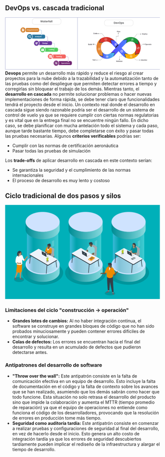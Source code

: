 ## DevOps vs. cascada tradicional
![devops-vs-cascada](./imagenes/devops-vs-cascada.png) 
**Devops** permite un desarrollo más rápido y reduce el riesgo al crear proyectos para la nube debido a la trazabilidad y la automatización tanto de las pruebas como del despliegue que permiten detectar errores a tiempo y corregirlas sin bloquear el trabajo de los demás. Mientras tanto, el **desarrollo en cascada** no permite solucionar problemas o hacer nuevas implementaciones de forma rápida, se debe tener claro que funcionalidades tendrá el proyecto desde el inicio.
Un contexto real donde el desarrollo en cascada sigue siendo razonable podría ser el desarrollo de un sistema de control de vuelo ya que se requiere cumplir con ciertas normas regulatorias y es vital que en la entrega final no se encuentre ningún fallo. En dicho caso, se debe planificar con mucha antelación todo el sistema y cada paso, aunque tarde bastante tiempo, debe completarse con éxito y pasar todas las pruebas necesarias.
Algunos **criterios verificables** podrías ser:

- Cumplir con las normas de certificación aeronáutica
- Pasar todas las pruebas de simulación

Los **trade-offs** de aplicar desarrollo en cascada en este contexto serían:

- Se garantiza la seguridad y el cumplimiento de las normas internacionales
- El proceso de desarrollo es muy lento y costoso


## Ciclo tradicional de dos pasos y silos
![silos-equipos](./imagenes/silos-equipos.png) 
### Limitaciones del ciclo "construcción -> operación"
- **Grandes lotes de cambios:** Al no haber integración continua, el software se construye en grandes bloques de código que no han sido probados minuciosamente y pueden contener errores difíciles de encontrar y solucionar.
- **Colas de defectos:** Los errores se encuentran hacia el final del desarrollo y resulta en un acumulado de defectos que pudieron detectarse antes.

### Antipatrones del desarrollo de software
- **"Throw over the wall":** Este antipatrón consiste en la falta de comunicación efectiva en un equipo de desarrollo. Esto incluye la falta de documentación en el código y la falta de contexto sobre los avances que se han realizado, asumiendo que los demás sabrán como hacer que todo funcione. Esta situación no solo retrasa el desarrollo del producto sino que impide la colaboración y aumenta el MTTR (tiempo promedio de reparación) ya que el equipo de operaciones no entiende como funciona el código de los desarrolladores, provocando que la resolución de errores en producción tome más tiempo.
- **Seguridad como auditoría tardía:** Este antipatrón consiste en comenzar a realizar pruebas y configuraciones de seguridad al final del desarrollo, en vez de hacerlo desde el inicio. Esto genera un alto costo de integración tardía ya que los errores de seguridad descubiertos tardíamente pueden implicar el rediseño de la infraestructura y alargar el tiempo de desarrollo.

